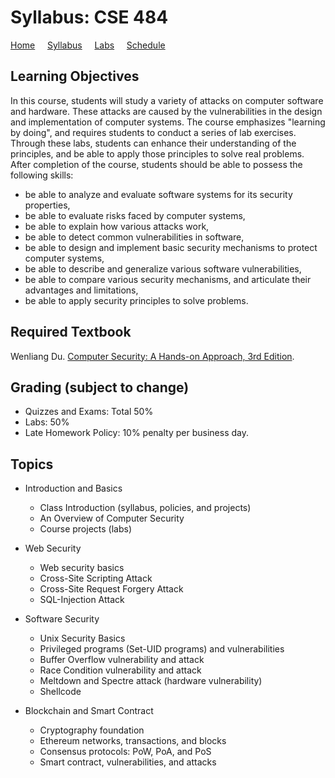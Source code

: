 # Syllabus: CSE 484

[Home](./index.md) &nbsp;&nbsp;&nbsp; [Syllabus](./syllabus.md)  &nbsp;&nbsp;&nbsp; [Labs](./labs.md) &nbsp;&nbsp;&nbsp; [Schedule](./schedule.md)

## Learning Objectives

In this course, students will study a variety of attacks on computer software and hardware. These attacks are caused by the vulnerabilities in the design and implementation of computer systems. The course emphasizes "learning by doing", and requires students to conduct a series of lab exercises. Through these labs, students can enhance their understanding of the principles, and be able to apply those principles to solve real problems. After completion of the course, students should be able to possess the following skills:

 - be able to analyze and evaluate software systems for its security properties,
 - be able to evaluate risks faced by computer systems,
 - be able to explain how various attacks work,
 - be able to detect common vulnerabilities in software,
 - be able to design and implement basic security mechanisms to protect computer systems,
 - be able to describe and generalize various software vulnerabilities,
 - be able to compare various security mechanisms, and articulate their advantages and limitations,
 - be able to apply security principles to solve problems.


## Required Textbook

Wenliang Du. [Computer Security: A Hands-on Approach, 3rd Edition](https://www.handsonsecurity.net/).


## Grading (subject to change)

 - Quizzes and Exams: Total 50%
 - Labs: 50%
 - Late Homework Policy: 10% penalty per business day.


## Topics
 - Introduction and Basics
   - Class Introduction (syllabus, policies, and projects)
   - An Overview of Computer Security
   - Course projects (labs)

 - Web Security 
   - Web security basics
   - Cross-Site Scripting Attack
   - Cross-Site Request Forgery Attack
   - SQL-Injection Attack

 - Software Security 
   - Unix Security Basics
   - Privileged programs (Set-UID programs) and vulnerabilities
   - Buffer Overflow vulnerability and attack
   - Race Condition vulnerability and attack
   - Meltdown and Spectre attack (hardware vulnerability)
   - Shellcode 

 - Blockchain and Smart Contract
   - Cryptography foundation
   - Ethereum networks, transactions, and blocks
   - Consensus protocols: PoW, PoA, and PoS
   - Smart contract, vulnerabilities, and attacks

